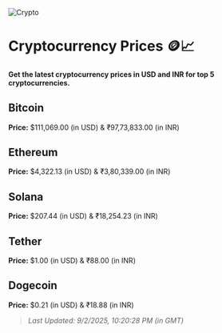 
![Crypto](https://www.techguide.com.au/wp-content/uploads/2020/11/crypto3.jpeg)

# Cryptocurrency Prices 🪙📈

#### Get the latest cryptocurrency prices in USD and INR for top 5 cryptocurrencies.

## Bitcoin

**Price:** $111,069.00 (in USD) & ₹97,73,833.00 (in INR)

## Ethereum

**Price:** $4,322.13 (in USD) & ₹3,80,339.00 (in INR)

## Solana

**Price:** $207.44 (in USD) & ₹18,254.23 (in INR)

## Tether

**Price:** $1.00 (in USD) & ₹88.00 (in INR)

## Dogecoin

**Price:** $0.21 (in USD) & ₹18.88 (in INR)

> _Last Updated: 9/2/2025, 10:20:28 PM (in GMT)_
